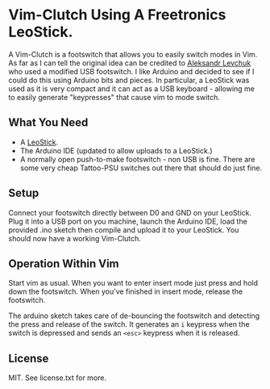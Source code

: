 Vim-Clutch Using A Freetronics LeoStick.
========================================

A Vim-Clutch is a footswitch that allows you to easily switch modes in Vim. As far as I can tell the original idea can
be credited to [Aleksandr Levchuk](https://github.com/alevchuk/vim-clutch/blob/master/README.md) who used a modified USB
footswitch. I like Arduino and decided to see if I could do this using Arduino bits and pieces. In particular, a
LeoStick was used as it is very compact and it can act as a USB keyboard - allowing me to easily generate "keypresses"
that cause vim to mode switch.

What You Need
-------------

* A [LeoStick](http://www.freetronics.com/pages/leostick-getting-started-guide).
* The Arduino IDE (updated to allow uploads to a LeoStick.)
* A normally open push-to-make footswitch - non USB is fine. There are some very cheap Tattoo-PSU switches out there that
should do just fine.

Setup
-----

Connect your footswitch directly between D0 and GND on your LeoStick. Plug it into a USB port on you machine, launch the
Arduino IDE, load the provided .ino sketch then compile and upload it to your LeoStick. You should now have a working
Vim-Clutch.

Operation Within Vim
--------------------

Start vim as usual. When you want to enter insert mode just press and hold down the footswitch. When you've finished in
insert mode, release the footswitch.

The arduino sketch takes care of de-bouncing the footswitch and detecting the press and release of the switch. It
generates an ```i``` keypress when the switch is depressed and sends an ```<esc>``` keypress when it is released.

License
-------

MIT. See license.txt for more.
